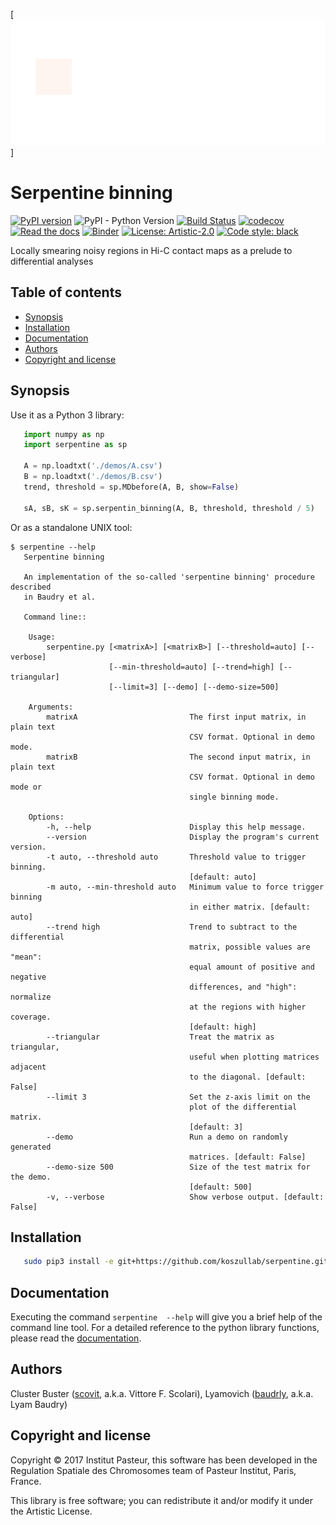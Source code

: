 [![Serpentine logo](demos/serpentine.gif)]

# Serpentine binning

[![PyPI version](https://badge.fury.io/py/serpentine.svg)](https://badge.fury.io/py/serpentine)
![PyPI - Python Version](https://img.shields.io/pypi/pyversions/serpentine.svg)
[![Build Status](https://travis-ci.org/koszullab/serpentine.svg?branch=master)](https://travis-ci.org/koszullab/serpentine)
[![codecov](https://codecov.io/gh/koszullab/serpentine/branch/master/graph/badge.svg)](https://codecov.io/gh/koszullab/serpentine)
[![Read the docs](https://readthedocs.org/projects/serpentine/badge)](https://serpentine.readthedocs.io)
[![Binder](https://mybinder.org/badge.svg)](https://mybinder.org/v2/gh/koszullab/serpentine/master?filepath=doc%2Fnotebooks%2Fdemo_yeast.ipynb)
[![License: Artistic-2.0](https://img.shields.io/badge/License-Artistic%202.0-0298c3.svg)](https://opensource.org/licenses/Artistic-2.0)
[![Code style: black](https://img.shields.io/badge/code%20style-black-000000.svg)](https://github.com/ambv/black)

Locally smearing noisy regions in Hi-C contact maps as a prelude to differential analyses

## Table of contents

   - [Synopsis](#synopsis)
   - [Installation](#installation)
   - [Documentation](#documentation)
   - [Authors](#authors)
   - [Copyright and license](#copyright-and-license)

## Synopsis

Use it as a Python 3 library:

```python
   import numpy as np
   import serpentine as sp

   A = np.loadtxt('./demos/A.csv')
   B = np.loadtxt('./demos/B.csv')
   trend, threshold = sp.MDbefore(A, B, show=False)

   sA, sB, sK = sp.serpentin_binning(A, B, threshold, threshold / 5)
```

Or as a standalone UNIX tool:

```
$ serpentine --help
   Serpentine binning

   An implementation of the so-called 'serpentine binning' procedure described
   in Baudry et al.

   Command line::

    Usage:
        serpentine.py [<matrixA>] [<matrixB>] [--threshold=auto] [--verbose]
                      [--min-threshold=auto] [--trend=high] [--triangular]
                      [--limit=3] [--demo] [--demo-size=500]

    Arguments:
        matrixA                         The first input matrix, in plain text
                                        CSV format. Optional in demo mode.
        matrixB                         The second input matrix, in plain text
                                        CSV format. Optional in demo mode or
                                        single binning mode.

    Options:
        -h, --help                      Display this help message.
        --version                       Display the program's current version.
        -t auto, --threshold auto       Threshold value to trigger binning.
                                        [default: auto]
        -m auto, --min-threshold auto   Minimum value to force trigger binning
                                        in either matrix. [default: auto]
        --trend high                    Trend to subtract to the differential
                                        matrix, possible values are "mean":
                                        equal amount of positive and negative
                                        differences, and "high": normalize
                                        at the regions with higher coverage.
                                        [default: high]
        --triangular                    Treat the matrix as triangular,
                                        useful when plotting matrices adjacent
                                        to the diagonal. [default: False]
        --limit 3                       Set the z-axis limit on the
                                        plot of the differential matrix.
                                        [default: 3]
        --demo                          Run a demo on randomly generated
                                        matrices. [default: False]
        --demo-size 500                 Size of the test matrix for the demo.
                                        [default: 500]
        -v, --verbose                   Show verbose output. [default: False]
```

## Installation

```sh
   sudo pip3 install -e git+https://github.com/koszullab/serpentine.git@master#egg=serpentine
```

## Documentation

Executing the command `serpentine  --help` will give you a brief help of the command line tool. For a detailed reference to the python library functions, please 
read the [documentation](https://serpentine.readthedocs.io/en/latest/).

## Authors

Cluster Buster ([scovit](https://github.com/scovit), a.k.a. Vittore F. Scolari),
Lyamovich ([baudrly](https://github.com/baudrly), a.k.a. Lyam Baudry)

## Copyright and license

Copyright © 2017 Institut Pasteur, this software has been developed in
the Regulation Spatiale des Chromosomes team of Pasteur Institut,
Paris, France.

This library is free software; you can redistribute it and/or modify
it under the Artistic License.
